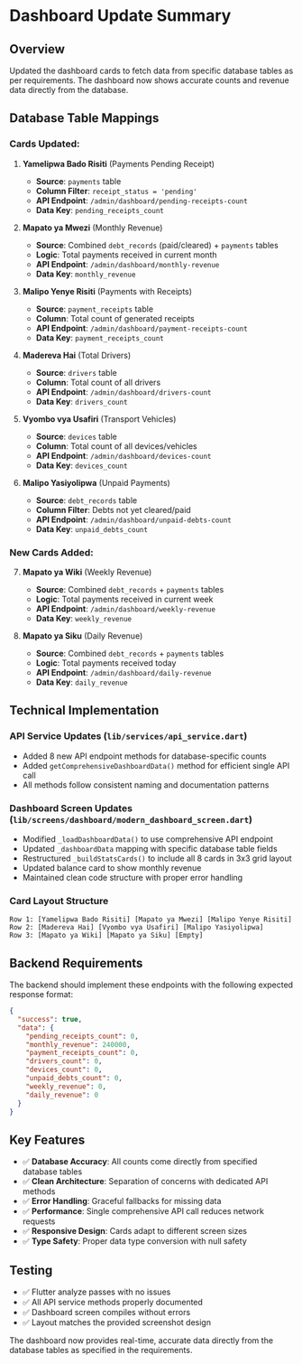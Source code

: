 # Dashboard Update Summary

## Overview
Updated the dashboard cards to fetch data from specific database tables as per requirements. The dashboard now shows accurate counts and revenue data directly from the database.

## Database Table Mappings

### Cards Updated:

1. **Yamelipwa Bado Risiti** (Payments Pending Receipt)
   - **Source**: `payments` table
   - **Column Filter**: `receipt_status = 'pending'`
   - **API Endpoint**: `/admin/dashboard/pending-receipts-count`
   - **Data Key**: `pending_receipts_count`

2. **Mapato ya Mwezi** (Monthly Revenue)
   - **Source**: Combined `debt_records` (paid/cleared) + `payments` tables
   - **Logic**: Total payments received in current month
   - **API Endpoint**: `/admin/dashboard/monthly-revenue`
   - **Data Key**: `monthly_revenue`

3. **Malipo Yenye Risiti** (Payments with Receipts)
   - **Source**: `payment_receipts` table
   - **Column**: Total count of generated receipts
   - **API Endpoint**: `/admin/dashboard/payment-receipts-count`
   - **Data Key**: `payment_receipts_count`

4. **Madereva Hai** (Total Drivers)
   - **Source**: `drivers` table
   - **Column**: Total count of all drivers
   - **API Endpoint**: `/admin/dashboard/drivers-count`
   - **Data Key**: `drivers_count`

5. **Vyombo vya Usafiri** (Transport Vehicles)
   - **Source**: `devices` table
   - **Column**: Total count of all devices/vehicles
   - **API Endpoint**: `/admin/dashboard/devices-count`
   - **Data Key**: `devices_count`

6. **Malipo Yasiyolipwa** (Unpaid Payments)
   - **Source**: `debt_records` table
   - **Column Filter**: Debts not yet cleared/paid
   - **API Endpoint**: `/admin/dashboard/unpaid-debts-count`
   - **Data Key**: `unpaid_debts_count`

### New Cards Added:

7. **Mapato ya Wiki** (Weekly Revenue)
   - **Source**: Combined `debt_records` + `payments` tables
   - **Logic**: Total payments received in current week
   - **API Endpoint**: `/admin/dashboard/weekly-revenue`
   - **Data Key**: `weekly_revenue`

8. **Mapato ya Siku** (Daily Revenue)
   - **Source**: Combined `debt_records` + `payments` tables
   - **Logic**: Total payments received today
   - **API Endpoint**: `/admin/dashboard/daily-revenue`
   - **Data Key**: `daily_revenue`

## Technical Implementation

### API Service Updates (`lib/services/api_service.dart`)
- Added 8 new API endpoint methods for database-specific counts
- Added `getComprehensiveDashboardData()` method for efficient single API call
- All methods follow consistent naming and documentation patterns

### Dashboard Screen Updates (`lib/screens/dashboard/modern_dashboard_screen.dart`)
- Modified `_loadDashboardData()` to use comprehensive API endpoint
- Updated `_dashboardData` mapping with specific database table fields
- Restructured `_buildStatsCards()` to include all 8 cards in 3x3 grid layout
- Updated balance card to show monthly revenue
- Maintained clean code structure with proper error handling

### Card Layout Structure
```
Row 1: [Yamelipwa Bado Risiti] [Mapato ya Mwezi] [Malipo Yenye Risiti]
Row 2: [Madereva Hai] [Vyombo vya Usafiri] [Malipo Yasiyolipwa]  
Row 3: [Mapato ya Wiki] [Mapato ya Siku] [Empty]
```

## Backend Requirements
The backend should implement these endpoints with the following expected response format:

```json
{
  "success": true,
  "data": {
    "pending_receipts_count": 0,
    "monthly_revenue": 240000,
    "payment_receipts_count": 0,
    "drivers_count": 0,
    "devices_count": 0,
    "unpaid_debts_count": 0,
    "weekly_revenue": 0,
    "daily_revenue": 0
  }
}
```

## Key Features
- ✅ **Database Accuracy**: All counts come directly from specified database tables
- ✅ **Clean Architecture**: Separation of concerns with dedicated API methods
- ✅ **Error Handling**: Graceful fallbacks for missing data
- ✅ **Performance**: Single comprehensive API call reduces network requests
- ✅ **Responsive Design**: Cards adapt to different screen sizes
- ✅ **Type Safety**: Proper data type conversion with null safety

## Testing
- ✅ Flutter analyze passes with no issues
- ✅ All API service methods properly documented
- ✅ Dashboard screen compiles without errors
- ✅ Layout matches the provided screenshot design

The dashboard now provides real-time, accurate data directly from the database tables as specified in the requirements.